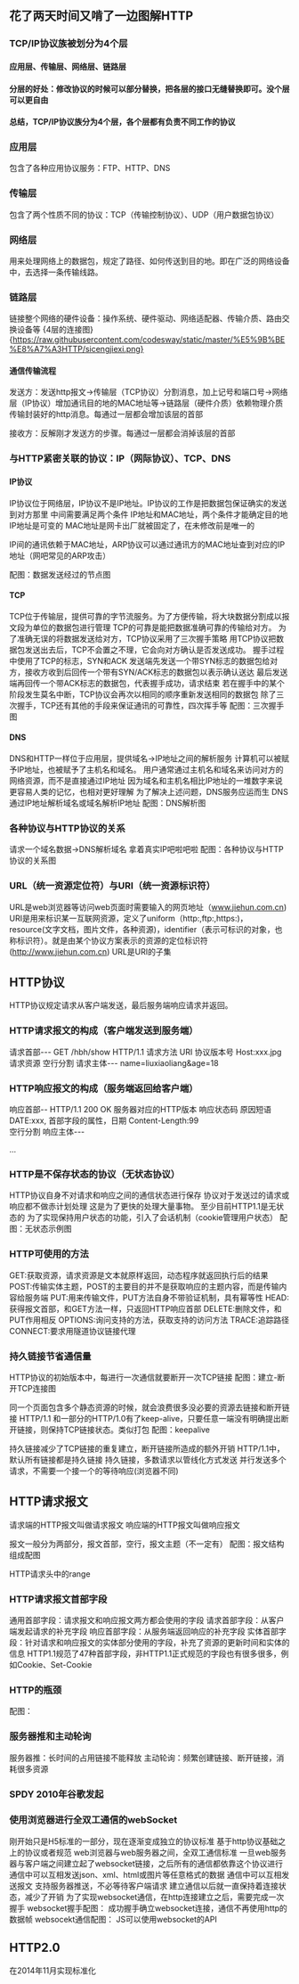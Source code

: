 ## 花了两天时间又啃了一边图解HTTP


### TCP/IP协议族被划分为4个层
#### 应用层、传输层、网络层、链路层
#### 分层的好处：修改协议的时候可以部分替换，把各层的接口无缝替换即可。没个层可以更自由
#### 总结，TCP/IP协议族分为4个层，各个层都有负责不同工作的协议

### 应用层
包含了各种应用协议服务：FTP、HTTP、DNS

### 传输层
包含了两个性质不同的协议：TCP（传输控制协议）、UDP（用户数据包协议）

### 网络层
用来处理网络上的数据包，规定了路径、如何传送到目的地。即在广泛的网络设备中，去选择一条传输线路。

### 链路层
链接整个网络的硬件设备：操作系统、硬件驱动、网络适配器、传输介质、路由交换设备等
![](){4层的连接图}{https://raw.githubusercontent.com/codesway/static/master/%E5%9B%BE%E8%A7%A3HTTP/sicengjiexi.png}

#### 通信传输流程
发送方：发送http报文->传输层（TCP协议）分割消息，加上记号和端口号->网络层（IP协议）增加通讯目的地的MAC地址等->链路层（硬件介质）依赖物理介质传输封装好的http消息。每通过一层都会增加该层的首部

接收方：反解刚才发送方的步骤。每通过一层都会消掉该层的首部

### 与HTTP紧密关联的协议：IP（网际协议）、TCP、DNS

#### IP协议
IP协议位于网络层，IP协议不是IP地址。IP协议的工作是把数据包保证确实的发送到对方那里
中间需要满足两个条件 IP地址和MAC地址，两个条件才能确定目的地
IP地址是可变的
MAC地址是网卡出厂就被固定了，在未修改前是唯一的

IP间的通讯依赖于MAC地址，ARP协议可以通过通讯方的MAC地址查到对应的IP地址（网吧常见的ARP攻击）

配图：数据发送经过的节点图

#### TCP
TCP位于传输层，提供可靠的字节流服务。为了方便传输，将大块数据分割成以报文段为单位的数据包进行管理
TCP的可靠是能把数据准确可靠的传输给对方。
为了准确无误的将数据发送给对方，TCP协议采用了三次握手策略
用TCP协议把数据包发送出去后，TCP不会置之不理，它会向对方确认是否发送成功。
握手过程中使用了TCP的标志，SYN和ACK
发送端先发送一个带SYN标志的数据包给对方，接收方收到后回传一个带有SYN/ACK标志的数据包以表示确认送达
最后发送端再回传一个带ACK标志的数据包，代表握手成功，请求结束
若在握手中的某个阶段发生莫名中断，TCP协议会再次以相同的顺序重新发送相同的数据包
除了三次握手，TCP还有其他的手段来保证通讯的可靠性，四次挥手等
配图：三次握手图

#### DNS
DNS和HTTP一样位于应用层，提供域名->IP地址之间的解析服务
计算机可以被赋予IP地址，也被赋予了主机名和域名。
用户通常通过主机名和域名来访问对方的网络资源，而不是直接通过IP地址
因为域名和主机名相比IP地址的一堆数字来说更容易人类的记忆，也相对更好理解
为了解决上述问题，DNS服务应运而生
DNS通过IP地址解析域名或域名解析IP地址
配图：DNS解析图


### 各种协议与HTTP协议的关系
请求一个域名数据->DNS解析域名
拿着真实IP吧啦吧啦
配图：各种协议与HTTP协议的关系图

### URL（统一资源定位符）与URI（统一资源标识符）
URL是web浏览器等访问web页面时需要输入的网页地址（www.jiehun.com.cn)
URI是用来标识某一互联网资源，定义了uniform（http:,ftp:,https:)，resource(文字文档，图片文件，各种资源)，identifier（表示可标识的对象，也称标识符）。就是由某个协议方案表示的资源的定位标识符(http://www.jiehun.com.cn)
URL是URI的子集


## HTTP协议
HTTP协议规定请求从客户端发送，最后服务端响应请求并返回。

### HTTP请求报文的构成（客户端发送到服务端）
请求首部---
GET /hbh/show HTTP/1.1  请求方法 URI 协议版本号
Host:xxx.jpg            请求资源
空行分割
请求主体---
name=liuxiaoliang&age=18
### HTTP响应报文的构成（服务端返回给客户端）
响应首部--
HTTP/1.1 200 OK     服务器对应的HTTP版本 响应状态码 原因短语
DATE:xxx,           首部字段的属性，日期
Content-Length:99   
空行分割
响应主体---
<html>
...

### HTTP是不保存状态的协议（无状态协议）
HTTP协议自身不对请求和响应之间的通信状态进行保存
协议对于发送过的请求或响应都不做赤计划处理
这是为了更快的处理大量事物。
至少目前HTTP1.1是无状态的
为了实现保持用户状态的功能，引入了会话机制（cookie管理用户状态）
配图：无状态示例图

### HTTP可使用的方法

GET:获取资源，请求资源是文本就原样返回，动态程序就返回执行后的结果
POST:传输实体主题，POST的主要目的并不是获取响应的主题内容，而是传输内容给服务端
PUT:用来传输文件，PUT方法自身不带验证机制，具有幂等性
HEAD:获得报文首部，和GET方法一样，只返回HTTP响应首部
DELETE:删除文件，和PUT作用相反
OPTIONS:询问支持的方法，获取支持的访问方法
TRACE:追踪路径
CONNECT:要求用隧道协议链接代理


### 持久链接节省通信量
HTTP协议的初始版本中，每进行一次通信就要断开一次TCP链接
配图：建立-断开TCP连接图

同一个页面包含多个静态资源的时候，就会浪费很多没必要的资源去链接和断开链接
HTTP/1.1 和一部分的HTTP/1.0有了keep-alive，只要任意一端没有明确提出断开链接，则保持TCP链接状态。类似打包
配图：keepalive

持久链接减少了TCP链接的重复建立，断开链接所造成的额外开销
HTTP/1.1中，默认所有链接都是持久链接
持久链接，多数请求以管线化方式发送
并行发送多个请求，不需要一个接一个的等待响应(浏览器不同)



## HTTP请求报文
请求端的HTTP报文叫做请求报文
响应端的HTTP报文叫做响应报文

报文一般分为两部分，报文首部，空行，报文主题（不一定有）
配图：报文结构组成配图

HTTP请求头中的range

### HTTP请求报文首部字段
通用首部字段：请求报文和响应报文两方都会使用的字段
请求首部字段：从客户端发起请求的补充字段
响应首部字段：从服务端返回响应的补充字段
实体首部字段：针对请求和响应报文的实体部分使用的字段，补充了资源的更新时间和实体的信息
HTTP1.1规范了47种首部字段，非HTTP1.1正式规范的字段也有很多很多，例如Cookie、Set-Cookie


### HTTP的瓶颈
配图：

### 服务器推和主动轮询
服务器推：长时间的占用链接不能释放
主动轮询：频繁创建链接、断开链接，消耗很多资源

### SPDY 2010年谷歌发起

### 使用浏览器进行全双工通信的webSocket
刚开始只是H5标准的一部分，现在逐渐变成独立的协议标准
基于http协议基础之上的协议或者规范
web浏览器与web服务器之间，全双工通信标准
一旦web服务器与客户端之间建立起了websocket链接，之后所有的通信都依靠这个协议进行
通信中可以互相发送json、xml、html或图片等任意格式的数据
通信中可以互相发送报文
支持服务器推送，不必等待客户端请求
建立通信以后就一直保持着连接状态，减少了开销
为了实现websocket通信，在http连接建立之后，需要完成一次握手
websocket握手配图：
成功握手确立websocket连接，通信不再使用http的数据帧
websocekt通信配图：
JS可以使用websocket的API


## HTTP2.0
在2014年11月实现标准化













